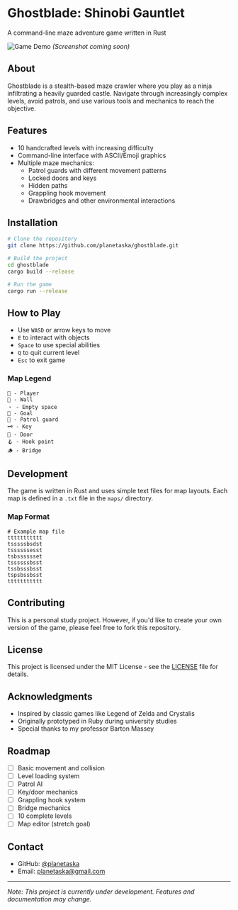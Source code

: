 # Ghostblade: Shinobi Gauntlet
A command-line maze adventure game written in Rust

![Game Demo](screenshots/demo.png)
*(Screenshot coming soon)*

## About
Ghostblade is a stealth-based maze crawler where you play as a ninja infiltrating a heavily guarded castle. Navigate through increasingly complex levels, avoid patrols, and use various tools and mechanics to reach the objective.

## Features
- 10 handcrafted levels with increasing difficulty
- Command-line interface with ASCII/Emoji graphics
- Multiple maze mechanics:
    - Patrol guards with different movement patterns
    - Locked doors and keys
    - Hidden paths
    - Grappling hook movement
    - Drawbridges and other environmental interactions

## Installation
```bash
# Clone the repository
git clone https://github.com/planetaska/ghostblade.git

# Build the project
cd ghostblade
cargo build --release

# Run the game
cargo run --release
```

## How to Play
- Use `WASD` or arrow keys to move
- `E` to interact with objects
- `Space` to use special abilities
- `Q` to quit current level
- `Esc` to exit game

### Map Legend
```
🥷 - Player
🌲 - Wall
・ - Empty space
🏯 - Goal
🧌 - Patrol guard
🗝️ - Key
🚪 - Door
🪝 - Hook point
🪵 - Bridge
```

## Development
The game is written in Rust and uses simple text files for map layouts. Each map is defined in a `.txt` file in the `maps/` directory.

### Map Format
```
# Example map file
ttttttttttt
tsssssbsdst
tssssssesst
tsbsssssset
tssssssbsst
tssbsssbsst
tspsbssbsst
ttttttttttt
```

## Contributing
This is a personal study project. However, if you'd like to create your own version of the game, please feel free to fork this repository.

## License
This project is licensed under the MIT License - see the [LICENSE](LICENSE) file for details.

## Acknowledgments
- Inspired by classic games like Legend of Zelda and Crystalis
- Originally prototyped in Ruby during university studies
- Special thanks to my professor Barton Massey

## Roadmap
- [ ] Basic movement and collision
- [ ] Level loading system
- [ ] Patrol AI
- [ ] Key/door mechanics
- [ ] Grappling hook system
- [ ] Bridge mechanics
- [ ] 10 complete levels
- [ ] Map editor (stretch goal)

## Contact
- GitHub: [@planetaska](https://github.com/planetaska)
- Email: planetaska@gmail.com

---
*Note: This project is currently under development. Features and documentation may change.*
